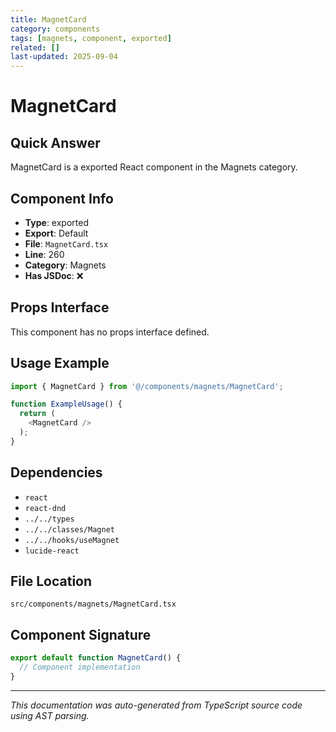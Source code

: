 ```yaml
---
title: MagnetCard
category: components
tags: [magnets, component, exported]
related: []
last-updated: 2025-09-04
---
```


# MagnetCard

## Quick Answer
MagnetCard is a exported React component in the Magnets category.

## Component Info

- **Type**: exported
- **Export**: Default
- **File**: `MagnetCard.tsx`
- **Line**: 260
- **Category**: Magnets
- **Has JSDoc**: ❌

## Props Interface

This component has no props interface defined.

## Usage Example

```typescript
import { MagnetCard } from '@/components/magnets/MagnetCard';

function ExampleUsage() {
  return (
    <MagnetCard />
  );
}
```

## Dependencies


- `react`
- `react-dnd`
- `../../types`
- `../../classes/Magnet`
- `../../hooks/useMagnet`
- `lucide-react`


## File Location

`src/components/magnets/MagnetCard.tsx`

## Component Signature

```typescript
export default function MagnetCard() { 
  // Component implementation
}
```

---

*This documentation was auto-generated from TypeScript source code using AST parsing.*